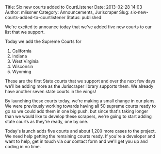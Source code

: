 Title: Six new courts added to CourtListener
Date: 2013-02-28 14:03
Author: mlissner
Category: Announcements, Juriscraper
Slug: six-new-courts-added-to-courtlistener
Status: published

We're excited to announce today that we've added five new courts to our
list that we support.

Today we add the Supreme Courts for

1.  California
2.  Indiana
3.  West Virginia
4.  Wisconsin
5.  Wyoming

These are the first State courts that we support and over the next few
days we'll be adding more as the Juriscraper library supports them. We
already have another seven state courts in the wings!

By launching these courts today, we're making a small change in our
plans. We were previously working towards having all 50 supreme courts
ready to go so we could add them in one big push, but since that's
taking longer than we would like to develop these scrapers, we're going
to start adding state courts as they're ready, one by one.

Today's launch adds five courts and about 1,200 more cases to the
project. We need help getting the remaining courts ready. If you're a
developer and want to help, get in touch via our contact form and we'll
get you up and coding in no time.

